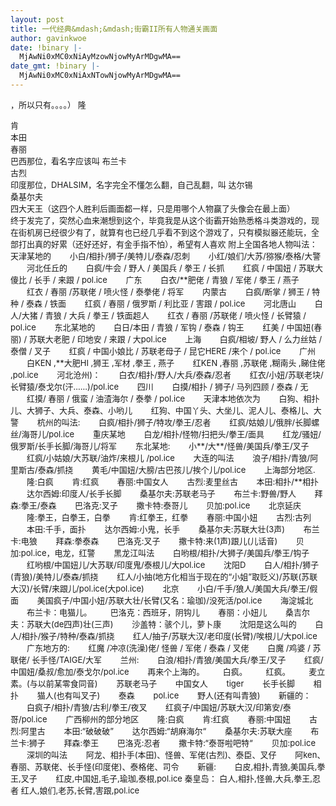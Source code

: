 ```yaml
---
layout: post
title: 一代经典&mdash;&mdash;街霸II所有人物通关画面
author: gavinkwoe
date: !binary |-
  MjAwNi0xMC0xNiAyMzowNjowMyArMDgwMA==
date_gmt: !binary |-
  MjAwNi0xMC0xNiAxNTowNjowMyArMDgwMA==
---
```

<font size="2">，所以只有。。。。）
隆</font>
<div><a href="http://album.sina.com.cn/pic/4659de0f02000by0" target="_blank"></a></div>
<div><a href="http://album.sina.com.cn/pic/4659de0f02000byr" target="_blank"><img src="http://album.sina.com.cn/pic/4659de0f02000byr" border="0" alt="" /></a></div>
<div> </div>
<div><a href="http://album.sina.com.cn/pic/4659de0f02000by1" target="_blank"></a></div>
<div>
<a href="http://album.sina.com.cn/pic/4659de0f02000byu" target="_blank"><img src="http://album.sina.com.cn/pic/4659de0f02000byu" border="0" alt="" /></a></div>
<div>
 </div>
<div> </div>
<div> </div>
<div><a href="http://album.sina.com.cn/pic/4659de0f02000byw" target="_blank"><img src="http://album.sina.com.cn/pic/4659de0f02000byw" border="0" alt="" /></a></div>
<div> </div>
<div> </div>
<div> </div>
<div> </div>
<div> </div>
<div><font size="2">肯
</font><a href="http://album.sina.com.cn/pic/4659de0f02000by3" target="_blank"></a></div>
<div><a href="http://album.sina.com.cn/pic/4659de0f02000bys" target="_blank"><img src="http://album.sina.com.cn/pic/4659de0f02000bys" border="0" alt="" /></a></div>
<div><a href="http://album.sina.com.cn/pic/4659de0f02000by4" target="_blank"></a></div>
<div> </div>
<div> </div>
<div> </div>
<div> </div>
<div><font size="2">本田</font></div>
<div><a href="http://album.sina.com.cn/pic/4659de0f02000by5" target="_blank"></a></div>
<div> </div>
<div><a href="http://album.sina.com.cn/pic/4659de0f02000byt" target="_blank"><img src="http://album.sina.com.cn/pic/4659de0f02000byt" border="0" alt="" /></a></div>
<div><a href="http://album.sina.com.cn/pic/4659de0f02000by6" target="_blank"></a></div>
<div> </div>
<div><font size="2">春丽
</font><a href="http://album.sina.com.cn/pic/4659de0f02000by7" target="_blank"></a></div>
<div> </div>
<div> </div>
<div> </div>
<div><a href="http://album.sina.com.cn/pic/4659de0f02000byx" target="_blank"><img src="http://album.sina.com.cn/pic/4659de0f02000byx" border="0" alt="" /></a></div>
<div> </div>
<div><font size="2">巴西那位，看名字应该叫
布兰卡
</font></div>
<div><a href="http://album.sina.com.cn/pic/4659de0f02000bya" target="_blank"></a></div>
<div><a href="http://album.sina.com.cn/pic/4659de0f02000byv" target="_blank"><img src="http://album.sina.com.cn/pic/4659de0f02000byv" border="0" alt="" /></a></div>
<div> </div>
<div><font size="2">古烈</font></div>
<div> </div>
<div> </div>
<div><a href="http://album.sina.com.cn/pic/4659de0f02000byy" target="_blank"><img src="http://album.sina.com.cn/pic/4659de0f02000byy" border="0" alt="" /></a></div>
<div> </div>
<div> </div>
<div> </div>
<div><a href="http://album.sina.com.cn/pic/4659de0f02000byz" target="_blank"><img src="http://album.sina.com.cn/pic/4659de0f02000byz" border="0" alt="" /></a></div>
<div> </div>
<div> </div>
<div> </div>
<div><font size="2">印度那位，DHALSIM，名字完全不懂怎么翻，自己乱翻，叫
达尔锡</font></div>
<div> </div>
<div> </div>
<div> </div>
<div><a href="http://album.sina.com.cn/pic/4659de0f02000bz0" target="_blank"><img src="http://album.sina.com.cn/pic/4659de0f02000bz0" border="0" alt="" /></a></div>
<div> </div>
<div> </div>
<div> </div>
<div><a href="http://album.sina.com.cn/pic/4659de0f02000bz1" target="_blank"><img src="http://album.sina.com.cn/pic/4659de0f02000bz1" border="0" alt="" /></a></div>
<div> </div>
<div><font size="2">桑基尔夫</font></div>
<div> </div>
<div> </div>
<div><a href="http://album.sina.com.cn/pic/4659de0f02000bz2" target="_blank"><img src="http://album.sina.com.cn/pic/4659de0f02000bz2" border="0" alt="" /></a></div>
<div> </div>
<div> </div>
<div><a href="http://album.sina.com.cn/pic/4659de0f02000bz3" target="_blank"><img src="http://album.sina.com.cn/pic/4659de0f02000bz3" border="0" alt="" /></a></div>
<div> </div>
<div> </div>
<div><a href="http://album.sina.com.cn/pic/4659de0f02000bz4" target="_blank"><img src="http://album.sina.com.cn/pic/4659de0f02000bz4" border="0" alt="" /></a></div>
<div> </div><font size="2">四大天王（这四个人胜利后画面都一样，只是用哪个人物赢了头像会在最上面）
</font>
<div> </div>
<div> </div>
<div><a href="http://album.sina.com.cn/pic/4659de0f02000bz5" target="_blank"><img src="http://album.sina.com.cn/pic/4659de0f02000bz5" border="0" alt="" /></a></div>
<div> </div>
<div> </div>
<div> </div>
<div> </div>
<div><font size="2">终于发完了，突然心血来潮想到这个，毕竟我是从这个街霸开始熟悉格斗类游戏的，现在街机房已经很少有了，就算有也已经几乎看不到这个游戏了，只有模拟器还能玩，全部打出真的好累（还好还好，有金手指不怕），希望有人喜欢
附上全国各地人物叫法：
天津某地的
　　小白/相扑/狮子/美特儿/泰森/忍刺
　　小红/娘们/大苏/猕猴/泰格/大警
　　河北任丘的
　　白疯/牛会 / 野人 / 美国兵 / 拳王 / 长抓
　　红疯 / 中国妞 / 苏联大傻比 / 长手 / 来跟 / pol.ice
　　广东
　　白衣/**肥佬 / 青狼 / 军佬 / 拳王 / 燕子
　　红衣 / 春丽 /苏联佬 / 喷火怪 / 泰拳佬 / 将军
　　内蒙古
　　白疯/断掌 / 狮王 / 特种 / 泰森 / 铁面
　　红疯 / 春丽 / 俄罗斯 / 利比亚 / 害跟 / pol.ice
　　河北唐山
　　白人/大猪 / 青狼 / 大兵 / 拳王 / 铁面超人
　　红衣 / 春丽 /苏联佬 / 喷火怪 / 长臂猿 / pol.ice
　　东北某地的
　　白日/本田 / 青狼 / 军钩 / 泰森 / 钩王
　　红美 / 中国妞(春丽) / 苏联大老肥 / 印地安 / 来跟 / 大pol.ice
　　上海
　　白疯/相坡/ 野人 / 么力丝姑 / 泰僧 / 叉子
　　红疯 / 中国小娘比 / 苏联老母子 / 昆它HERE /来个 / pol.ice
　　广州
　　白KEN ,**大肥HI ,狮王 ,军材 ,拳王 , 燕子
　　红KEN ,春丽 ,苏联佬 ,糊南头 ,睇住佬 ,pol.ice
　　河北沧州)：
　　白衣/相扑/野人/大兵/泰森/忍者
　　红衣/小妞/苏联老块/长臂猿/泰戈尔(汗……)/pol.ice
　　四川
　　白摸/相扑 / 狮子/ 马列四顾 / 泰森 / 无
　　红摸/ 春丽 / 俄蛮 / 油渣海尔 / 泰拳 / pol.ice
　　天津本地依次为
　　白狗、相扑儿、大狮子、大兵、泰森、小哟儿
　　红狗、中国丫头、大坐儿、泥人儿、泰格儿、大警
　　杭州的叫法:
　　白疯/相扑/狮子/特攻/拳王/忍者
　　红疯/姑娘儿/俄胖/长脚螺丝/海哥儿/pol.ice
　　重庆某地
　　白龙/相扑/怪物/扫把头/拳王/面具
　　红龙/骚妞/俄罗斯/长手长脚/海哥儿/将军
　　东北某地:
　　小**/大**/怪兽/美国兵/拳王/叉子
　　红疯/小姑娘/大苏联/油炸/来根儿 /pol.ice
　　大连的叫法
　　浪子/相扑/青狼/阿里斯古/泰森/抓挠
　　黄毛/中国妞/大膀/古巴孩儿/挨个儿/pol.ice
　　上海部分地区.
　　隆:白疯
　　肯:红疯
　　春丽:中国女人
　　古烈:麦里丝古
　　本田:相扑/**相扑
　　达尔西姆:印度人/长手长脚
　　桑基尔夫:苏联老马子
　　布兰卡:野兽/野人
　　拜森:拳王/泰森
　　巴洛克:叉子
　　撒卡特:泰哥儿
　　贝加:pol.ice
　　北京延庆
　　隆:拳王，白拳王，白拳
　　肯:红拳王，红拳
　　春丽:中国小妞
　　古烈:古列
　　本田:千手，面扑
　　达尔西姆:小鬼，长手
　　桑基尔夫:苏联大壮(3声)
　　布兰卡:电狼
　　拜森:拳泰森
　　巴洛克:叉子
　　撒卡特:来(1声)跟儿(儿话音)
　　贝加:pol.ice，电龙，红警
　　黑龙江叫法
　　白哟根/相扑/大狮子/美国兵/拳王/钩子
　　红哟根/中国妞儿/大苏联/印度鬼/泰根儿/大pol.ice
　　沈阳D
　　白人/相扑/狮子(青狼)/美特儿/泰森/抓挠
　　红人/小抽(地方化相当于现在的“小姐”取贬义)/苏联(苏联大汉)/长臂/来跟儿/pol.ice(大pol.ice)
　　北京
　　小白/千手/狼人/美国大兵/拳王/假面
　　美国疯子/中国小妞/苏联大壮/长臂(又名：瑜珈)/没死活/pol.ice
　　海淀城北
　　布兰卡：电猫儿。
　　巴洛克：西班牙，阴钩儿
　　春丽：小妞儿
　　桑吉尔夫：苏联大(de四声)壮(三声)
　　沙盖特：骇个儿，萝卜康
　　沈阳是这么叫的
　　白人/相扑/猴子/特种/泰森/抓挠
　　红人/抽子/苏联大汉/老印度(长臂)/唉根儿/大pol.ice
　　广东地方的:
　　红魔 /冲凉(洗澡)佬/ 怪兽 / 军佬 / 泰森 / 叉佬
　　白魔 /鸡婆 / 苏联佬/ 长手怪/TAIGE/大军
　　兰州:
　　白浪/相扑/青狼/美国大兵/拳王/叉子
　　红疯/中国妞/桑叔/愈加/泰戈尔/pol.ice
　　再来个上海的。
　　白疯。
　　红疯。
　　麦立素。(与以前某零食同音)
　　苏联老马子
　　中国女人
　　tiger
　　长手长脚
　　相扑
　　猫人(也有叫叉子)
　　泰森
　　pol.ice
　　野人(还有叫青狼)
　　新疆的：
　　白疯子/相扑/青狼/古利/拳王/夜叉
　　红疯子/中国妞/苏联大汉/印第安/泰哥/pol.ice
　　广西柳州的部分地区
　　隆:白疯
　　肯:红疯
　　春丽:中国妞
　　古烈:阿里古
　　本田:“破破破”
　　达尔西姆:“胡麻海尔“
　　桑基尔夫:苏联大座
　　布兰卡:狮子
　　拜森:拳王
　　巴洛克:忍者
　　撒卡特:“泰哥啦吧特“
　　贝加:pol.ice
　　深圳的叫法
　　阿龙、相扑手(本田)、怪兽、军佬(古烈)、泰臣、叉仔
　　阿ken、春丽、苏联佬、长手怪(印度佬)、泰格佬、司令
　　新疆:
　　白皮,相扑,青狼,美国兵,拳王,叉子
　　红皮,中国妞,毛子,瑜珈,泰根,pol.ice
秦皇岛：
白人,相扑,怪兽,大兵,拳王,忍者
红人,娘们,老苏,长臂,害跟,pol.ice</font>
</div>
<div> </div>
